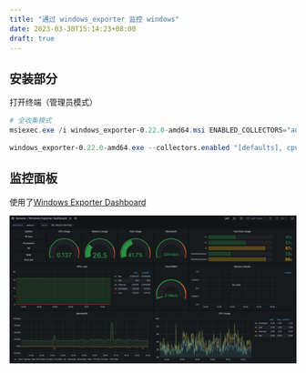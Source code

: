 ```yaml
---
title: "通过 windows_exporter 监控 windows"
date: 2023-03-30T15:14:23+08:00
draft: true
---
```


## 安装部分

打开终端（管理员模式）

```powershell
# 全收集模式
msiexec.exe /i windows_exporter-0.22.0-amd64.msi ENABLED_COLLECTORS="ad,adcs,adfs,cache,cpu,cpu_info,cs,container,dfsr,dhcp,dns,exchange,fsrmquota,hyperv,iis,logical_disk,logon,memory,mscluster_cluster,mscluster_network,mscluster_node,mscluster_resource,mscluster_resourcegroup,msmq,mssql,netframework_clrexceptions,netframework_clrinterop,netframework_clrjit,netframework_clrloading,netframework_clrlocksandthreads,netframework_clrmemory,netframework_clrremoting,netframework_clrsecurity,net,os,process,remote_fx,service,smtp,system,tcp,teradici_pcoip,time,thermalzone,terminal_services,textfile,vmware_blast,vmware" TEXTFILE_DIR="C:\custom_metrics" LISTEN_PORT="9182"
```

```powershell
windows_exporter-0.22.0-amd64.exe --collectors.enabled "[defaults], cpu_info, logon, memory, process" TEXTFILE_DIR="C:\custom_metrics" LISTEN_PORT="9182"
```

## 监控面板

使用了[Windows Exporter Dashboard](https://grafana.com/grafana/dashboards/14694-windows-exporter-dashboard/)

![Windows Exporter Dashboard](../../assets/windows-exporter-dashboard.png)

